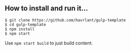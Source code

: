 ## How to install and run it... 

```
$ git clone https://github.com/havrlant/gulp-template
$ cd gulp-template
$ npm install
$ npm start
```

Use `npm start build` to just build content.  